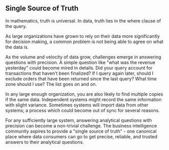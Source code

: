 ## Single Source of Truth

In mathematics, truth is universal.  In data, truth lies in the where clause of the query.

As large organizations have grown to rely on their data more significantly for decision making, a common problem is not being able to agree on what the data is.

As the volume and velocity of data grow, challenges emerge in answering questions with precision.  A simple question like "what was the revenue yesterday" could become mired in details.  Did your query account for transactions that haven't been finalized?  If I query again later, should I exclude orders that have been returned since the last query?  What time zone should I use?  The list goes on and on.

In any large enough organization, you are also likely to find multiple copies if the same data.  Independent systems might record the same information with slight variance.  Sometimes systems will import data from other systems; a process which could become out of sync for several reasons.

For any sufficiently large system, answering analytical questions with precision can become a non-trivial challenge.  The business intelligence community aspires to provide a "single source of truth" - one canonical place where data consumers can go to get precise, reliable, and trusted answers to their analytical questions.